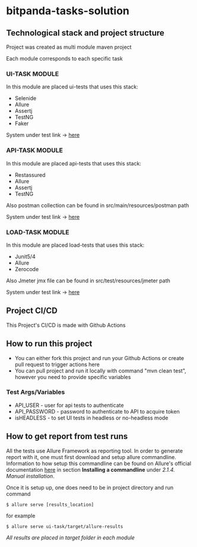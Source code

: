 # bitpanda-tasks-solution

## Technological stack and project structure

Project was created as multi module maven project

Each module corresponds to each specific task

### UI-TASK MODULE

In this module are placed ui-tests that uses this stack:

- Selenide
- Allure
- Assertj
- TestNG
- Faker

System under test link -> [here](http://automationpractice.com/index.php)

### API-TASK MODULE

In this module are placed api-tests that uses this stack:

- Restassured
- Allure
- Assertj
- TestNG

Also postman collection can be found in src/main/resources/postman path

System under test link -> [here](https://uebermaps.com/)

### LOAD-TASK MODULE

In this module are placed load-tests that uses this stack:

- Junit5/4
- Allure
- Zerocode

Also Jmeter jmx file can be found in src/test/resources/jmeter path

System under test link -> [here](https://orangehrm-demo-6x.orangehrmlive.com/auth/login)

## Project CI/CD

This Project's CI/CD is made with Github Actions

## How to run this project

- You can either fork this project and run your Github Actions or create pull request to trigger actions here
- You can pull project and run it locally with command "mvn clean test", however you need to provide specific variables

### Test Args/Variables
- API_USER - user for api tests to authenticate
- API_PASSWORD - password to authenticate to API to acquire token
- isHEADLESS - to set UI tests in headless or no-headless mode

## How to get report from test runs

All the tests use Allure Framework as reporting tool. In order to generate report with it, one must first download and setup allure commandline.
Information to how setup this commandline can be found on Allure's official documentation [here](https://docs.qameta.io/allure/) 
in section **Installing a commandline** under *2.1.4. Manual installation*.

Once it is setup up, one does need to be in project directory and run command

```shell script
$ allure serve [results_location]
```
for example

```shell script
$ allure serve ui-task/target/allure-results
```

_All results are placed in target folder in each module_
